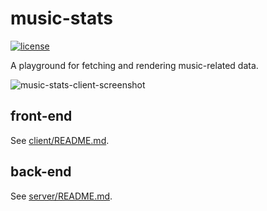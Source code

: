 # music-stats

  [![license][license-image]][license-url]

A playground for fetching and rendering music-related data.

![music-stats-client-screenshot](https://user-images.githubusercontent.com/2470363/36108333-e4f6dd62-101c-11e8-9991-1c3558bb8c75.jpg)

## front-end

See [client/README.md](client/README.md).

## back-end

See [server/README.md](server/README.md).

[license-image]: https://img.shields.io/github/license/oleksmarkh/music-stats.svg?style=flat-square
[license-url]: https://github.com/oleksmarkh/music-stats/blob/master/LICENSE
